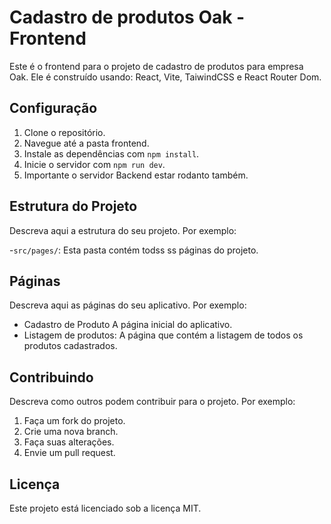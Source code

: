 # Cadastro de produtos Oak - Frontend

Este é o frontend para o projeto de cadastro de produtos para empresa Oak. Ele é construído usando: React, Vite, TaiwindCSS e React Router Dom.

## Configuração

1. Clone o repositório.
2. Navegue até a pasta frontend.
3. Instale as dependências com `npm install`.
4. Inicie o servidor com `npm run dev`.
5. Importante o servidor Backend estar rodanto também.

## Estrutura do Projeto

Descreva aqui a estrutura do seu projeto. Por exemplo:

-`src/pages/`: Esta pasta contém todss ss páginas do projeto.

## Páginas

Descreva aqui as páginas do seu aplicativo. Por exemplo:

- Cadastro de Produto A página inicial do aplicativo.
- Listagem de produtos: A página que contém a listagem de todos os produtos cadastrados.

## Contribuindo

Descreva como outros podem contribuir para o projeto. Por exemplo:

1. Faça um fork do projeto.
2. Crie uma nova branch.
3. Faça suas alterações.
4. Envie um pull request.

## Licença

Este projeto está licenciado sob a licença MIT.
